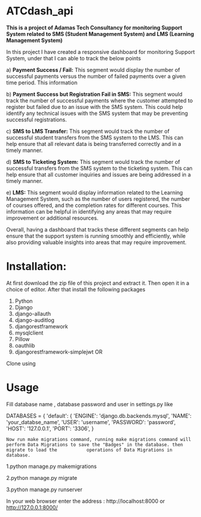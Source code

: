 # ATCdash_api

<b> This is a project of Adamas Tech Consultancy for monitoring Support System related to SMS (Student Management System) and LMS (Learning Management System)</b>

In this project I have created a responsive dashboard for monitoring Support System, under that I can able to track the below points 

a) <b> Payment Success / Fail:</b> This segment would display the number of successful payments versus the number of failed payments over a given time period. This information
   
b) <b>Payment Success but Registration Fail in SMS:</b> This segment would track the number of successful payments where the customer attempted to register but failed 
   due to an issue with the SMS system. This could help identify any technical issues with the SMS system that may be preventing successful registrations.

c) <b>SMS to LMS Transfer:</b> This segment would track the number of successful student transfers from the SMS system to the LMS. This can help ensure that all 
   relevant data is being transferred correctly and in a timely manner.

d) <b>SMS to Ticketing System:</b> This segment would track the number of successful transfers from the SMS system to the ticketing system. This can help ensure that
   all customer inquiries and issues are being addressed in a timely manner.

e) <b>LMS:</b> This segment would display information related to the Learning Management System, such as the number of users registered, the number of courses offered,
   and the completion rates for different courses. This information can be helpful in identifying any areas that may require improvement or additional resources.

Overall, having a dashboard that tracks these different segments can help ensure that the support system is running smoothly and efficiently, while also providing valuable insights into areas that may require improvement.


# <b>Installation</b>:

 At first download the zip file of this project and extract it. Then open it in a choice of editor. After that install the following packages

  1. Python
  2. Django
  3. django-allauth
  4. django-auditlog
  5. djangorestframework
  6. mysqlclient
  7. Pillow
  8. oauthlib
  9. djangorestframework-simplejwt
 OR
 
 Clone using
 
 
 # <b>Usage</b>
   Fill database name , database password and user in settings.py like
   
   
DATABASES = {
    'default': {
        'ENGINE': 'django.db.backends.mysql',
        'NAME': 'your_databse_name',
        'USER': 'username',
        'PASSWORD': 'password',
        'HOST': '127.0.0.1',
        'PORT': '3306',
    }
    
    Now run make migrations command, running make migrations command will perform Data Migrations to save the "Badges" in the database. then migrate to load the           operations of Data Migrations in database.
    
   1.python manage.py makemigrations

   2.python manage.py migrate

   3.python manage.py runserver
   
   In your web browser enter the address : http://localhost:8000 or http://127.0.0.1:8000/ 

